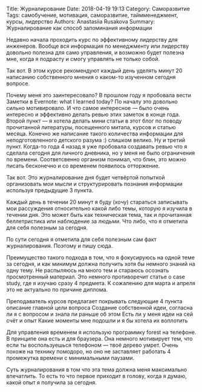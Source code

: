 Title: Журналирование
Date: 2018-04-19 19:13
Category: Саморазвитие
Tags: самобучение, мотивация, саморазвитие, таймменеджмент, курсы, лидерство
Authors: Anastasiia Rusakova
Summary: Журналирование как способ запоминания информации

Недавно начала проходить курс по эффективному лидерству для инженеров. Вообще вся информация по менеджменту или лидерству довольно полезна для само управления, и возможно будет полезна мне, когда я подрасту и смогу управлять не только собой.

Так вот. В этом курсе рекомендуют каждый день уделять минут 20 написанию собственного мнения о каком-то изученном сегодня вопросе.

Почему меня это заинтересовало? В прошлом году я пробовала вести Заметки в Evernote: what I learned today? По началу это довольно сильно мотивировало. И что самое интересное — было очень интересно и эффективно делать ревью этих заметок в конце года. 
Второй пункт — я хотела делать мини статьи в этот блог по поводу прочитанной литературы, посещенного митапа, курсов и статью месяца. Конечно же написание такого количества информации для неподготовленного детского разума :) слишком велико. 
Ну и третий пункт. Когда-то года 4 назад я уже пробовала создавать ревью что я сделала сегодня для личного дневника, но у меня не было ограничения по времени. Соответсвенно организм понимал, что блин, это можно писать бесконечно и со временем появилось отторжение. 

Так вот. Это журналирование дня будет четвёртой попыткой организовать мои мысли и структурировать познания информации используя предыдущие 3 пункта. 

Каждый день в течении 20 минут я буду (хочу) стараться записывать мои рассуждения относительно какой либо темы, которую я изучила в течении дня. Это может быть как техническая тема, так и прочитанная беллетристика или наблюдение за людьми. Что либо, что я отметила для себя полезным за сегодня.

По сути сегодня я отметила для себя полезным сам факт журналирования. Поэтому и пишу сюда.

Преимущество такого подхода в том, что я фокусируюсь на одной теме за сегодня, и как минимум должна получить хотя бы немного знаний на одну тему. Не распыляюсь на много тем и стараюсь осознать просмотренный материал. Это немного противоречит статье о case study, где я изучаю сразу 4 предмета. К сожалению для марта и апреля это не актуально по причине диплома. 


Преподаватель курсов предлагает покрывать следующие 4 пункта
описание главной цели вопроса
Создание собственной идеи, согласна ли я с вопросом и знала ли раньше об этом
Есть ли у меня идеи на сей счёт и опыт 
Какие моменты мне подошли и я бы хотела их воплотить

Для управления временем я использую программку forest на телефоне. В принципе она есть и для браузера. Она немного мотивирует тем, что если ты воспользуешься телефоном — твоё дерево умрет. Очень похоже на технику помодоро, но оно не заставляет работать 4 промежутка времени с минимальными паузами.


Суть журналирования в том что эта тема должна меня максимально впечатлить. То есть то что первое приходит в голову, когда я думаю, какой опыт я получила за сегодня. 